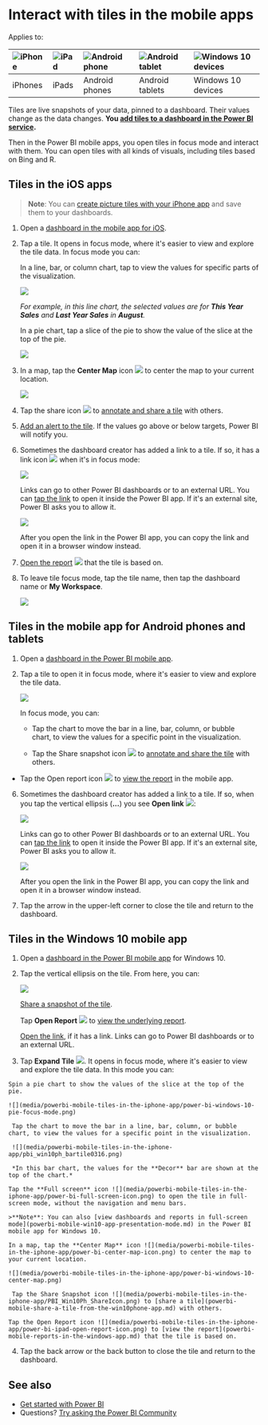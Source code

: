 <properties 
   pageTitle="Interact with tiles in the mobile apps"
   description="Tiles are live snapshots of your data, pinned to a dashboard. Learn about interacting with tiles in the Power BI mobile apps."
   services="powerbi" 
   documentationCenter="" 
   authors="maggiesMSFT" 
   manager="erikre" 
   backup=""
   editor=""
   tags=""
   qualityFocus="no"
   qualityDate=""/>
 
<tags
   ms.service="powerbi"
   ms.devlang="NA"
   ms.topic="article"
   ms.tgt_pltfrm="NA"
   ms.workload="powerbi"
   ms.date="04/04/2017"
   ms.author="maggies"/>

# Interact with tiles in the mobile apps

Applies to:

| ![iPhone](media/powerbi-mobile-tiles-in-the-iphone-app/iphone-logo-50-px.png) | ![iPad](media/powerbi-mobile-tiles-in-the-iphone-app/ipad-logo-50-px.png) | ![Android phone](media/powerbi-mobile-tiles-in-the-iphone-app/android-phone-logo-50-px.png) | ![Android tablet](media/powerbi-mobile-tiles-in-the-iphone-app/android-tablet-logo-50-px.png) | ![Windows 10 devices](media/powerbi-mobile-tiles-in-the-iphone-app/win-10-logo-50-px.png) |
|:------------------------|:----------------------------|:----------------------------|:----------------------------------------|:-----------------|
| iPhones | iPads | Android phones | Android tablets | Windows 10 devices |

Tiles are live snapshots of your data, pinned to a dashboard. Their values change as the data changes. **You [add tiles to a dashboard in the Power BI service](powerbi-service-dashboard-tiles.md).** 

Then in the Power BI mobile apps, you open tiles in focus mode and interact with them. You can open tiles with all kinds of visuals, including tiles based on Bing and R.

## Tiles in the iOS apps

>**Note**: You can [create picture tiles with your iPhone app](powerbi-mobile-picture-tiles-in-the-iphone-app.md) and save them to your dashboards.

1.  Open a [dashboard in the mobile app for iOS](powerbi-mobile-create-dashboard.md).

2.  Tap a tile. It opens in focus mode, where it's easier to view and explore the tile data. In focus mode you can:

    In a line, bar, or column chart, tap to view the values for specific parts of the visualization.

     ![](media/powerbi-mobile-tiles-in-the-iphone-app/power-bi-iphone-line-tile-values.png)

    *For example, in this line chart, the selected values are for **This Year Sales** and **Last Year Sales** in **August**.*  

    In a pie chart, tap a slice of the pie to show the value of the slice at the top of the pie.  

    ![](media/powerbi-mobile-tiles-in-the-iphone-app/power-bi-ipad-tile-pie.png)

3. In a map, tap the **Center Map** icon ![](media/powerbi-mobile-tiles-in-the-iphone-app/power-bi-center-map-icon.png) to center the map to your current location.

     ![](media/powerbi-mobile-tiles-in-the-iphone-app/power-bi-ipad-center-map.png)

3. Tap the share icon ![](media/powerbi-mobile-tiles-in-the-iphone-app/power-bi-iphone-share-icon.png) to [annotate and share a tile](powerbi-mobile-annotate-and-share-a-tile-from-the-iphone-app.md) with others.

5.   [Add an alert to the tile](powerbi-mobile-set-data-alerts-in-the-iphone-app.md). If the values go above or below targets, Power BI will notify you.

6. Sometimes the dashboard creator has added a link to a tile. If so, it has a link icon ![](media/powerbi-mobile-tiles-in-the-iphone-app/power-bi-iphone-link-icon.png) when it's in focus mode:

    ![](media/powerbi-mobile-tiles-in-the-iphone-app/power-bi-iphone-tile-link.png)

    Links can go to other Power BI dashboards or to an external URL. You can [tap the link](powerbi-service-edit-a-tile-in-a-dashboard.md#hyperlink) to open it inside the Power BI app. If it's an external site, Power BI asks you to allow it.
    
    ![](media/powerbi-mobile-tiles-in-the-iphone-app/PBI_Andr_OpenLinkMessage.png)

    After you open the link in the Power BI app, you can copy the link and open it in a browser window instead.

7.   [Open the report](powerbi-mobile-reports-on-the-ipad-app.md) ![](media/powerbi-mobile-tiles-in-the-iphone-app/power-bi-ipad-open-report-icon.png) that the tile is based on.

3. To leave tile focus mode, tap the tile name, then tap the dashboard name or **My Workspace**.

    ![](media/powerbi-mobile-tiles-in-the-iphone-app/power-bi-ipad-tile-breadcrumb.png)

## Tiles in the mobile app for Android phones and tablets

1.  Open a [dashboard in the Power BI mobile app](powerbi-mobile-create-dashboard.md).

3.  Tap a tile to open it in focus mode, where it's easier to view and explore the tile data.

    ![](media/powerbi-mobile-tiles-in-the-iphone-app/power-bi-android-tablet-tile.png)

     In focus mode, you can:

    -   Tap the chart to move the bar in a line, bar, column, or bubble chart, to view the values for a specific point in the visualization.  

    -   Tap the Share snapshot icon ![](media/powerbi-mobile-tiles-in-the-iphone-app/PBI_Andr_ShareSnapIcon.png) to [annotate and share the tile](powerbi-mobile-annotate-and-share-a-tile-from-the-android-app.md) with others.

   -   Tap the Open report icon ![](media/powerbi-mobile-tiles-in-the-iphone-app/power-bi-android-tablet-open-report-icon.png) to [view the report](powerbi-mobile-reports-in-the-android-app.md) in the mobile app.

6. Sometimes the dashboard creator has added a link to a tile. If so, when you tap the vertical ellipsis (**...**) you see **Open link** ![](media/powerbi-mobile-tiles-in-the-iphone-app/power-bi-iphone-link-icon.png):

    ![](media/powerbi-mobile-tiles-in-the-iphone-app/power-bi-android-tile-link.png)

    Links can go to other Power BI dashboards or to an external URL. You can [tap the link](powerbi-service-edit-a-tile-in-a-dashboard.md#hyperlink) to open it inside the Power BI app. If it's an external site, Power BI asks you to allow it.
    
    ![](media/powerbi-mobile-tiles-in-the-iphone-app/PBI_Andr_OpenLinkMessage.png)

    After you open the link in the Power BI app, you can copy the link and open it in a browser window instead.

5.   Tap the arrow in the upper-left corner to close the tile and return to the dashboard.

## Tiles in the Windows 10 mobile app

1.  Open a [dashboard in the Power BI mobile app](powerbi-mobile-create-dashboard.md) for Windows 10.

2. Tap the vertical ellipsis on the tile. From here, you can: 

    ![](media/powerbi-mobile-tiles-in-the-iphone-app/pbi_win10tileellpslink.png)

    [Share a snapshot of the tile](powerbi-mobile-share-a-tile-from-the-win10phone-app.md).

    Tap **Open Report** ![](media/powerbi-mobile-tiles-in-the-iphone-app/power-bi-ipad-open-report-icon.png) to [view the underlying report](powerbi-mobile-reports-in-the-windows-app.md).

    [Open the link](powerbi-service-edit-a-tile-in-a-dashboard.md#hyperlink), if it has a link. Links can go to Power BI dashboards or to an external URL.

3.    Tap **Expand Tile** ![](media/powerbi-mobile-tiles-in-the-iphone-app/power-bi-windows-10-focus-mode-icon.png). It opens in focus mode, where it's easier to view and explore the tile data. In this mode you can:

    Spin a pie chart to show the values of the slice at the top of the pie.  

    ![](media/powerbi-mobile-tiles-in-the-iphone-app/power-bi-windows-10-pie-focus-mode.png)

     Tap the chart to move the bar in a line, bar, column, or bubble chart, to view the values for a specific point in the visualization.  
   
     ![](media/powerbi-mobile-tiles-in-the-iphone-app/pbi_win10ph_bartile0316.png)

     *In this bar chart, the values for the **Decor** bar are shown at the top of the chart.*

    Tap the **Full screen** icon ![](media/powerbi-mobile-tiles-in-the-iphone-app/power-bi-full-screen-icon.png) to open the tile in full-screen mode, without the navigation and menu bars.

    >**Note**: You can also [view dashboards and reports in full-screen mode](powerbi-mobile-win10-app-presentation-mode.md) in the Power BI mobile app for Windows 10.

    In a map, tap the **Center Map** icon ![](media/powerbi-mobile-tiles-in-the-iphone-app/power-bi-center-map-icon.png) to center the map to your current location.

    ![](media/powerbi-mobile-tiles-in-the-iphone-app/power-bi-windows-10-center-map.png)

     Tap the Share Snapshot icon ![](media/powerbi-mobile-tiles-in-the-iphone-app/PBI_Win10Ph_ShareIcon.png) to [share a tile](powerbi-mobile-share-a-tile-from-the-win10phone-app.md) with others.   

    Tap the Open Report icon ![](media/powerbi-mobile-tiles-in-the-iphone-app/power-bi-ipad-open-report-icon.png) to [view the report](powerbi-mobile-reports-in-the-windows-app.md) that the tile is based on. 

4.   Tap the back arrow or the back button to close the tile and return to the dashboard.

## See also

- [Get started with Power BI](powerbi-service-get-started.md)
- Questions? [Try asking the Power BI Community](http://community.powerbi.com/)

